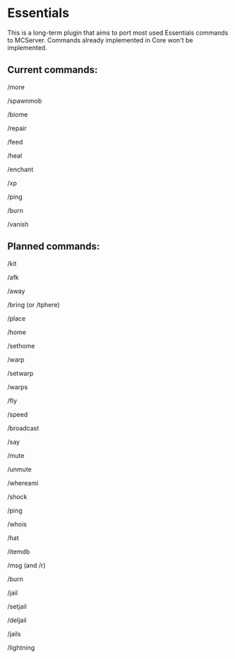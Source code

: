 Essentials
===========

This is a long-term plugin that aims to port most used Essentials commands to MCServer. Commands already implemented in Core won't be implemented.

Current commands:
---
/more

/spawnmob

/biome

/repair

/feed

/heal

/enchant

/xp

/ping

/burn

/vanish

Planned commands:
---


/kit

/afk

/away

/bring (or /tphere)

/place

/home

/sethome

/warp

/setwarp

/warps

/fly

/speed

/broadcast

/say

/mute

/unmute

/whereami

/shock

/ping

/whois

/hat

/itemdb

/msg (and /r)

/burn

/jail

/setjail

/deljail

/jails

/lightning




